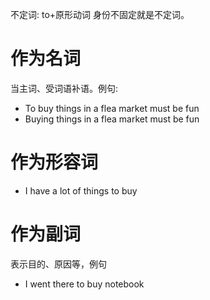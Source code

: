 不定词: to+原形动词
身份不固定就是不定词。
# 作为名词
当主词、受词语补语。例句:
- To buy things in a flea market must be fun
- Buying things in a flea market must be fun


# 作为形容词
- I have a lot of things to buy
# 作为副词
表示目的、原因等，例句
- I went there to buy notebook


